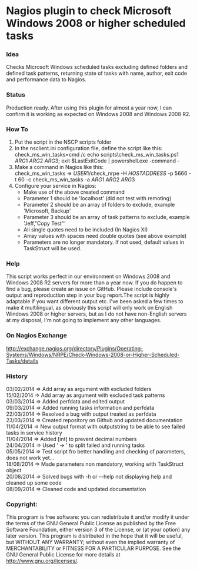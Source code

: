 # Nagios plugin to check Microsoft Windows 2008 or higher scheduled tasks

### Idea

Checks Microsoft Windows scheduled tasks excluding defined folders and defined task patterns, returning state of 
tasks with name, author, exit code and performance data to Nagios.

### Status

Production ready. After using this plugin for almost a year now, I can confirm it is working as expected on Windows 
2008 and Windows 2008 R2.

### How To

1) Put the script in the NSCP scripts folder  
2) In the nsclient.ini configuration file, define the script like this:  
	check_ms_win_tasks=cmd /c echo scripts\check_ms_win_tasks.ps1 $ARG1$ $ARG2$ $ARG3$; exit $LastExitCode | powershell.exe -command -  
3) Make a command in Nagios like this:  
	check_ms_win_tasks => $USER1$/check_nrpe -H $HOSTADDRESS$ -p 5666 -t 60 -c check_ms_win_tasks -a $ARG1$ $ARG2$ $ARG3$  
4) Configure your service in Nagios:  
	- Make use of the above created command  
	- Parameter 1 should be 'localhost' (did not test with remoting)  
	- Parameter 2 should be an array of folders to exclude, example 'Microsoft, Backup'  
	- Parameter 3 should be an array of task patterns to exclude, example 'Jeff,"Copy Test"'  
	- All single quotes need to be included (In Nagios XI)  
	- Array values with spaces need double quotes (see above example)  
	- Parameters are no longer mandatory. If not used, default values in TaskStruct will be used.  

### Help

This script works perfect in our environment on Windows 2008 and Windows 2008 R2 servers for more than a year now. 
If you do happen to find a bug, please create an issue on GitHub. Please include console's output and reproduction 
step in your bug report.The script is highly adaptable if you want different output etc. I've been asked a few times 
to make it multilingual, as obviously this script will only work on English Windows 2008 or higher servers, but as 
I do not have non-English servers at my disposal, I'm not going to implement any other languages. 

### On Nagios Exchange

http://exchange.nagios.org/directory/Plugins/Operating-Systems/Windows/NRPE/Check-Windows-2008-or-Higher-Scheduled-Tasks/details

### History

03/02/2014 => Add array as argument with excluded folders  
15/02/2014 => Add array as argument with excluded task patterns  
03/03/2014 => Added perfdata and edited output  
09/03/2014 => Added running tasks information and perfdata  
22/03/2014 => Resolved a bug with output treated as perfdata  
23/03/2014 => Created repository on Github and updated documentation  
11/04/2014 => New output format with outputstring to be able to see failed tasks in service history  
11/04/2014 => Added [int] to prevent decimal numbers  
24/04/2014 => Used ' -> ' to split failed and running tasks  
05/05/2014 => Test script fro better handling and checking of parameters, does not work yet...  
18/08/2014 => Made parameters non mandatory, working with TaskStruct object  
20/08/2014 => Solved bugs with -h or --help not displaying help and cleaned up some code  
08/09/2014 => Cleaned code and updated documentation  

### Copyright:
This program is free software: you can redistribute it and/or modify it under the terms of the GNU General Public 
License as published by the Free Software Foundation, either version 3 of the License, or (at your option) any later 
version. This program is distributed in the hope that it will be useful, but WITHOUT ANY WARRANTY; without even the 
implied warranty of MERCHANTABILITY or FITNESS FOR A PARTICULAR PURPOSE. See the GNU General Public License for more 
details at <http://www.gnu.org/licenses/>.
